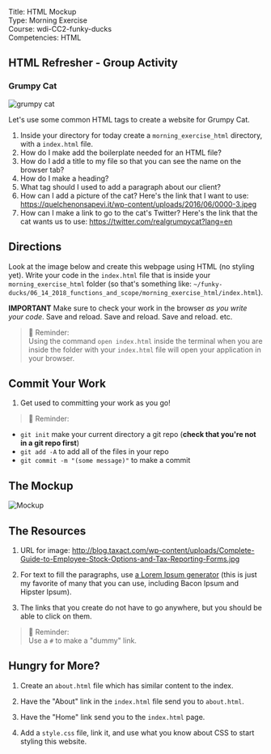 
Title: HTML Mockup <br>
Type: Morning Exercise<br>
Course: wdi-CC2-funky-ducks<br>
Competencies: HTML <br>


## HTML Refresher - Group Activity
### Grumpy Cat

![grumpy cat](https://i2.wp.com/understandrussia.com/wp-content/uploads/2014/04/Grumpy-cat.jpg?resize=680%2C453&ssl=1)

Let's use some common HTML tags to create a website for Grumpy Cat.

1) Inside your directory for today create a `morning_exercise_html` directory, with a `index.html` file.
2) How do I make add the boilerplate needed for an HTML file?
3) How do I add a title to my file so that you can see the name on the browser tab?
4) How do I make a heading?
5) What tag should I used to add a paragraph about our client?
6) How can I add a picture of the cat? Here's the link that I want to use: 
https://quelchenonsapevi.it/wp-content/uploads/2016/06/0000-3.jpeg
7) How can I make a link to go to the cat's Twitter? Here's the link that the cat wants us to use: 
https://twitter.com/realgrumpycat?lang=en

## Directions
Look at the image below and create this webpage using HTML (no styling yet). Write your code in the `index.html` file that is inside your `morning_exercise_html` folder (so that's something like: `~/funky-ducks/06_14_2018_functions_and_scope/morning_exercise_html/index.html`).

**IMPORTANT** Make sure to check your work in the browser *as you write your code*. Save and reload. Save and reload. Save and reload. etc.

>:elephant: Reminder:<br>
Using the command `open index.html` inside the terminal when you are inside the folder with your `index.html` file will open your application in your browser.

## Commit Your Work

1. Get used to committing your work as you go!

>:elephant: Reminder:<br>
  - `git init` make your current directory a git repo (**check that you're not in a git repo first**)
  - `git add -A` to add all of the files in your repo
  - `git commit -m "(some message)"` to make a commit

## The Mockup
![Mockup](https://i.imgur.com/XLnBkER.png)

## The Resources
1. URL for image: http://blog.taxact.com/wp-content/uploads/Complete-Guide-to-Employee-Stock-Options-and-Tax-Reporting-Forms.jpg

1. For text to fill the paragraphs, use [a Lorem Ipsum generator](http://skateipsum.com/) (this is just my favorite of many that you can use, including Bacon Ipsum and Hipster Ipsum).

1. The links that you create do not have to go anywhere, but you should be able to click on them.

>:elephant: Reminder:<br>
Use a `#` to make a "dummy" link.

## Hungry for More?

1. Create an `about.html` file which has similar content to the index.  

2. Have the "About" link in the `index.html` file send you to `about.html`.

3. Have the "Home" link send you to the `index.html` page.

4. Add a `style.css` file, link it, and use what you know about CSS  to start styling this website.
